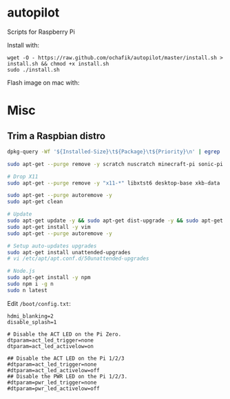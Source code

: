 autopilot
=========

Scripts for Raspberry Pi

Install with:

    wget -O - https://raw.github.com/ochafik/autopilot/master/install.sh > install.sh && chmod +x install.sh
    sudo ./install.sh

Flash image on mac with:

# Misc

## Trim a Raspbian distro

```bash
dpkg-query -Wf '${Installed-Size}\t${Package}\t${Priority}\n' | egrep '\s(optional|extra)' | cut -f 1,2 | sort -nr | less

sudo apt-get --purge remove -y scratch nuscratch minecraft-pi sonic-pi dillo gpicview openjdk-7-jre oracle-java7-jdk libreoffice* wolfram-engine

# Drop X11
sudo apt-get --purge remove -y "x11-*" libxtst6 desktop-base xkb-data

sudo apt-get --purge autoremove -y
sudo apt-get clean

# Update
sudo apt-get update -y && sudo apt-get dist-upgrade -y && sudo apt-get --purge autoremove -y
sudo apt-get install -y vim
sudo apt-get --purge autoremove -y

# Setup auto-updates upgrades
sudo apt-get install unattended-upgrades
# vi /etc/apt/apt.conf.d/50unattended-upgrades

# Node.js
sudo apt-get install -y npm
sudo npm i -g n
sudo n latest
```

Edit `/boot/config.txt`:

```
hdmi_blanking=2
disable_splash=1

# Disable the ACT LED on the Pi Zero.
dtparam=act_led_trigger=none
dtparam=act_led_activelow=on

## Disable the ACT LED on the Pi 1/2/3
#dtparam=act_led_trigger=none
#dtparam=act_led_activelow=off
## Disable the PWR LED on the Pi 1/2/3.
#dtparam=pwr_led_trigger=none
#dtparam=pwr_led_activelow=off
```
